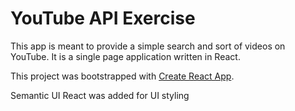 # YouTube API Exercise

This app is meant to provide a simple search and sort of videos on YouTube. It is a single page application written in React.

This project was bootstrapped with [Create React App](https://github.com/facebook/create-react-app).

Semantic UI React was added for UI styling

